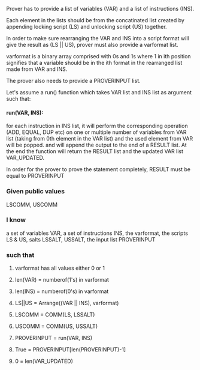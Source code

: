 Prover has to provide a list of variables (VAR) and a list of instructions (INS).

Each element in the lists should be from the concatinated list created by appending locking script (LS) and unlocking script (US) together.

In order to make sure rearranging the VAR and INS into a script format will give the result as (LS || US), prover must also provide a varformat list.

varformat is a binary array comprised with 0s and 1s where 1 in ith position signifies that a variable should be in the ith format in the rearranged list made from VAR and INS.


The prover also needs to provide a PROVERINPUT list.

Let's assume a run() function which takes VAR list and INS list as argument such that:

#### run(VAR, INS):
for each instruction in INS list, it will perform the corresponding operation (ADD, EQUAL, DUP etc) on one or multiple number of variables from VAR list (taking from 0th element in the VAR list) and the used element from VAR will be popped. 
and will append the output to the end of a RESULT list.
At the end the function will return the RESULT list and the updated VAR list VAR_UPDATED.


In order for the prover to prove the statement completely, RESULT must be equal to PROVERINPUT


### Given public values
LSCOMM, USCOMM

### I know 
a set of variables VAR, a set of instructions INS, the varformat, the scripts LS & US, salts LSSALT, USSALT, the input list PROVERINPUT

### such that

1. varformat has all values either 0 or 1

2. len(VAR) = numberof(1's) in varformat

3. len(INS) = numberof(0's) in varformat

4. LS||US = Arrange((VAR || INS), varformat)

5. LSCOMM = COMM(LS, LSSALT)

6. USCOMM = COMM(US, USSALT)

7. PROVERINPUT = run(VAR, INS)

8. True = PROVERINPUT[len(PROVERINPUT)-1]

9. 0 = len(VAR_UPDATED)

